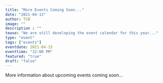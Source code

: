 ```yaml
---
title: "More Events Coming Soon..."
date: "2021-04-13"
author: TCB
image: ""
description : ""
tease: "We are still developing the event calendar for this year..." 
type: "event"
tags: ["events"]
eventdate: 2021-04-15
eventtime: "12:00 PM"
featured: "true"
draft: "false"
---
```


More information about upcoming events coming soon...